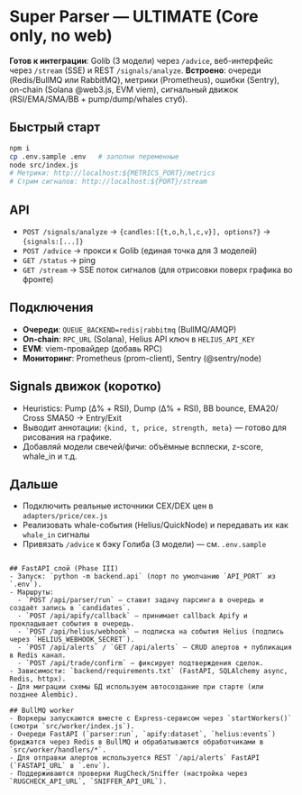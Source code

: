 # Super Parser — ULTIMATE (Core only, no web)

**Готов к интеграции**: Golib (3 модели) через `/advice`, веб-интерфейс через `/stream` (SSE) и REST `/signals/analyze`.
**Встроено**: очереди (Redis/BullMQ или RabbitMQ), метрики (Prometheus), ошибки (Sentry), on-chain (Solana @web3.js, EVM viem), сигнальный движок (RSI/EMA/SMA/BB + pump/dump/whales стуб).

## Быстрый старт
```bash
npm i
cp .env.sample .env   # заполни переменные
node src/index.js
# Метрики: http://localhost:${METRICS_PORT}/metrics
# Стрим сигналов: http://localhost:${PORT}/stream
```

## API
- `POST /signals/analyze` → `{candles:[{t,o,h,l,c,v}], options?}` → `{signals:[...]}`
- `POST /advice` → прокси к Golib (единая точка для 3 моделей)
- `GET /status` → ping
- `GET /stream` → SSE поток сигналов (для отрисовки поверх графика во фронте)

## Подключения
- **Очереди**: `QUEUE_BACKEND=redis|rabbitmq` (BullMQ/AMQP)
- **On-chain**: `RPC_URL` (Solana), Helius API ключ в `HELIUS_API_KEY`
- **EVM**: viem-провайдер (добавь RPC)
- **Мониторинг**: Prometheus (prom-client), Sentry (@sentry/node)

## Signals движок (коротко)
- Heuristics: Pump (Δ% + RSI), Dump (Δ% + RSI), BB bounce, EMA20/Сross SMA50 → Entry/Exit
- Выводит аннотации: `{kind, t, price, strength, meta}` — готово для рисования на графике.
- Добавляй модели свечей/фичи: объёмные всплески, z-score, whale_in и т.д.

## Дальше
- Подключить реальные источники CEX/DEX цен в `adapters/price/cex.js`
- Реализовать whale-события (Helius/QuickNode) и передавать их как `whale_in` сигналы
- Привязать `/advice` к бэку Голиба (3 модели) — см. `.env.sample`
```

## FastAPI слой (Phase III)
- Запуск: `python -m backend.api` (порт по умолчанию `API_PORT` из `.env`).
- Маршруты:
  - `POST /api/parser/run` — ставит задачу парсинга в очередь и создаёт запись в `candidates`.
  - `POST /api/apify/callback` — принимает callback Apify и прокладывает события в очередь.
  - `POST /api/helius/webhook` — подписка на события Helius (подпись через `HELIUS_WEBHOOK_SECRET`).
  - `POST /api/alerts` / `GET /api/alerts` — CRUD алертов + публикация в Redis канал.
  - `POST /api/trade/confirm` — фиксирует подтверждения сделок.
- Зависимости: `backend/requirements.txt` (FastAPI, SQLAlchemy async, Redis, httpx).
- Для миграции схемы БД используем автосоздание при старте (или позднее Alembic).

## BullMQ worker
- Воркеры запускаются вместе с Express-сервисом через `startWorkers()` (смотри `src/worker/index.js`).
- Очереди FastAPI (`parser:run`, `apify:dataset`, `helius:events`) бриджатся через Redis в BullMQ и обрабатываются обработчиками в `src/worker/handlers/*`.
- Для отправки алертов используется REST `/api/alerts` FastAPI (`FASTAPI_URL` в `.env`).
- Поддерживаются проверки RugCheck/Sniffer (настройка через `RUGCHECK_API_URL`, `SNIFFER_API_URL`).
